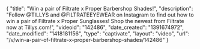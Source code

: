 {
    "title": "Win a pair of Filtrate x Proper Barbershop Shades!",
    "description": "Follow @TILLYS and @FILTRATEEYEWEAR on Instagram to find out how to win a pair of Filtrate x Proper Sunglasses! Shop the newest from Filtrate now at Tillys.com!",
    "videoid": "142486",
    "date_created": "1391674972",
    "date_modified": "1418181156",
    "type": "captivate",
    "layout": "video",
    "url": "\/v\/win-a-pair-of-filtrate-x-proper-barbershop-shades\/142486"
}